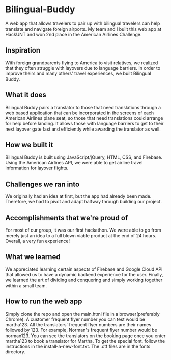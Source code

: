 # Bilingual-Buddy
A web app that allows travelers to pair up with bilingual travelers can help translate and navigate foreign airports. My team and I built this web app at HackUNT and won 2nd place in the American Airlines Challenge.

## Inspiration
With foreign grandparents flying to America to visit relatives, we realized that they often struggle with layovers due to language barriers. In order to improve theirs and many others' travel experiences, we built Bilingual Buddy.

## What it does
Bilingual Buddy pairs a translator to those that need translations through a web based application that can be incorporated in the screens of each American Airlines plane seat, so those that need translations could arrange for help before landing. It allows those with language barriers to get to their next layover gate fast and efficiently while awarding the translator as well. 

## How we built it
Bilingual Buddy is built using JavaScript/jQuery, HTML, CSS, and Firebase. Using the American Airlines API, we were able to get airline travel information for layover flights.

## Challenges we ran into
We originally had an idea at first, but the app had already been made. Therefore, we had to pivot and adapt halfway through building our project.

## Accomplishments that we're proud of
For most of our group, it was our first hackathon. We were able to go from merely just an idea to a full blown viable product at the end of 24 hours. Overall, a very fun experience!

## What we learned
We appreciated learning certain aspects of Firebase and Google Cloud API that allowed us to have a dynamic backend experience for the user. Finally, we learned the art of dividing and conquering and simply working together within a small team.

## How to run the web app
Simply clone the repo and open the main.html file in a browser(preferably Chrome). A customer frequent flyer number you can test would be martha123. All the translators' frequent flyer numbers are their names followed by 123. For example, Norman's frequent flyer number would be norman123. You can see the translators on the booking page once you enter martha123 to book a translator for Martha. To get the special font, follow the instructions in the install-a-new-font.txt. The .otf files are in the fonts directory.
